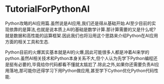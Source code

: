 # TutorialForPythonAI

Python攻略的AI应用篇.虽然说是AI应用,我们还是得从基础开始.AI至少目前的实现依靠的是算法,也就是说本质上AI的基础是数学计算.那计算需要的又是什么呢?就是数据和高性能的运算框架.因此我们也将沿用这个思路来介绍Python在AI应用方面的相关工具和生态.

Python目前的火爆其实基本就是AI的火爆,因此可能很多人都是冲着AI来学的python.虽然AI相关技术和Python本身关系不大,但个人认为先学下Python编程还是挺有必要的,毕竟给你代码都看不懂就太尴尬了.除此之外,如果你还需要负责AI应用落地,那可能你还得学习下用Python做应用,甚至学下Cython优化Python代码性能.

